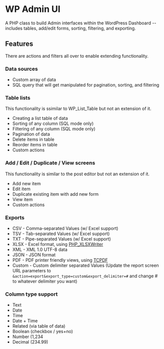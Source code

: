 # WP Admin UI

A PHP class to build Admin interfaces within the WordPress Dashboard -- includes tables, add/edit forms, sorting, filtering, and exporting.

## Features

There are actions and filters all over to enable extending functionality.

### Data sources

* Custom array of data
* SQL query that will get manipulated for pagination, sorting, and filtering

### Table lists

This functionality is ssimilar to WP_List_Table but not an extension of it.

* Creating a list table of data
* Sorting of any column (SQL mode only)
* Filtering of any column (SQL mode only)
* Pagination of data
* Delete items in table
* Reorder items in table
* Custom actions

### Add / Edit / Duplicate / View screens

This functionality is similar to the post editor but not an extension of it.

* Add new item
* Edit item
* Duplicate existing item with add new form
* View item
* Custom actions

### Exports

* CSV - Comma-separated Values (w/ Excel support)
* TSV - Tab-separated Values (w/ Excel support)
* TXT - Pipe-separated Values (w/ Excel support)
* XLSX - Excel format, using [PHP_XLSXWriter](https://github.com/mk-j/PHP_XLSXWriter)
* XML - XML 1.0 UTF-8 data
* JSON - JSON format
* PDF - PDF printer friendly views, using [TCPDF](https://tcpdf.org/)
* Custom - Custom delimiter separated Values (Update the report screen URL parameters to `&action=export&export_type=custom&export_delimiter=#` and change # to whatever delimiter you want)

### Column type support

* Text
* Date
* Time
* Date + Time
* Related (via table of data)
* Boolean (checkbox / yes+no)
* Number (1,234
* Decimal (234.99)
